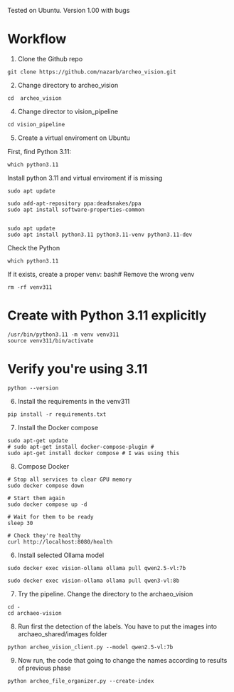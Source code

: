 Tested on Ubuntu. Version 1.00 with bugs 

# Workflow

1. Clone the Github repo
```
git clone https://github.com/nazarb/archeo_vision.git
```
2. Change directory to archeo_vision

```
cd  archeo_vision
```

4. Change director to vision_pipeline
```
cd vision_pipeline
```
5. Create a virtual enviroment on Ubuntu

First, find Python 3.11:
```
which python3.11
```
Install python 3.11 and virtual enviroment if is missing

```
sudo apt update

sudo add-apt-repository ppa:deadsnakes/ppa
sudo apt install software-properties-common
 
    
sudo apt update
sudo apt install python3.11 python3.11-venv python3.11-dev
```

Check the Python
```
which python3.11
```
If it exists, create a proper venv:
bash# Remove the wrong venv
```
rm -rf venv311
```

# Create with Python 3.11 explicitly
```
/usr/bin/python3.11 -m venv venv311
source venv311/bin/activate
```
# Verify you're using 3.11
```
python --version
```

6. Install the requirements in the venv311
```
pip install -r requirements.txt
```
7. Install the Docker compose
```
sudo apt-get update
# sudo apt-get install docker-compose-plugin # 
sudo apt-get install docker compose # I was using this
```
8.  Compose Docker

```
# Stop all services to clear GPU memory
sudo docker compose down

# Start them again
sudo docker compose up -d

# Wait for them to be ready
sleep 30

# Check they're healthy
curl http://localhost:8080/health
```

6.  Install selected Ollama model

```
sudo docker exec vision-ollama ollama pull qwen2.5-vl:7b
```

```
sudo docker exec vision-ollama ollama pull qwen3-vl:8b
```
7. Try the pipeline. Change the directory to the archaeo_vision
```
cd -
cd archaeo-vision
```
8. Run first the detection of the labels. You have to put the images into archaeo_shared/images folder
```
python archeo_vision_client.py --model qwen2.5-vl:7b

```
9. Now run, the code that going to change the names according to results of previous phase
```
python archeo_file_organizer.py --create-index

```

